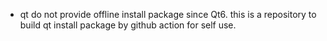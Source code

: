 - qt do not provide offline install package since Qt6.
this is a repository to build qt install package by github action for self use.
